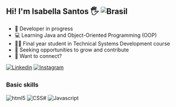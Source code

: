 ## Hi! I'm Isabella Santos 🖐️ ![Brasil](https://img.shields.io/badge/País-Brasil-green?style=flat&logo=appveyor)

- 🎯 Developer in progress
- 💻 Learning Java and Object-Oriented Programming (OOP)
- 🧑‍🎓 Final year student in Technical Systems Development course
- 🚀 Seeking opportunities to grow and contribute
- 🔗 Want to connect? 

[![Linkedin](https://img.shields.io/badge/LinkedIn-0077B5?style=for-the-badge&logo=linkedin&logoColor=white)](https://www.linkedin.com/in/isabelladsantoss)
[![Instagram](https://img.shields.io/badge/Instagram-E4405F?style=for-the-badge&logo=instagram&logoColor=white)](https://www.instagram.com/ysa.tsk)
<!--![isabellatsk GitHub stats](https://github-readme-stats.vercel.app/api?username=isabellatsk&show_icons=true&theme=synthwave)-->
##

### Basic skills
<div style="display: inline_block">
  <img align="center" alt="html5" src="https://img.shields.io/badge/HTML5-E34F26?style=for-the-badge&logo=html5&logoColor=white"/>
  <img align="center" alt="CSS#" src="https://img.shields.io/badge/CSS3-1572B6?style=for-the-badge&logo=css3&logoColor=white"/>
  <img align="center" alt="Javascript" src="https://img.shields.io/badge/JavaScript-F7DF1E?style=for-the-badge&logo=javascript&logoColor=black"/>
</div>
